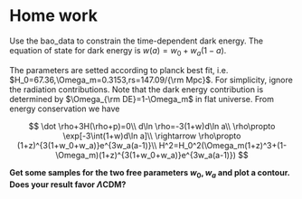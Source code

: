 # Home work

Use the bao_data to constrain the time-dependent dark energy. The equation of state for dark energy is $w(a)=w_0+w_a(1-a)$.

The parameters are setted according to planck best fit, i.e. $H_0=67.36,\Omega_m=0.3153,rs=147.09/{\rm Mpc}$. For simplicity, ignore the radiation contributions. Note that the dark energy contribution is determined by $\Omega_{\rm DE}=1-\Omega_m$​ in flat universe. From energy conservation we have

$$
\dot \rho+3H(\rho+p)=0\\
d\ln \rho=-3(1+w)d\ln a\\
\rho\propto \exp[-3\int(1+w)d\ln a]\\
\rightarrow \rho\propto (1+z)^{3(1+w_0+w_a)}e^{3w_a(a-1)}\\
H^2=H_0^2(\Omega_m(1+z)^3+(1-\Omega_m)(1+z)^{3(1+w_0+w_a)}e^{3w_a(a-1)})
$$

**Get some samples for the two free parameters $w_0,w_a$ and plot a contour. Does your result favor $\Lambda$CDM?**

